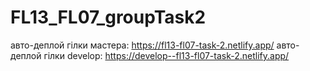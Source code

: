 # FL13_FL07_groupTask2
авто-деплой гілки мастера:
https://fl13-fl07-task-2.netlify.app/
авто-деплой гілки develop:
https://develop--fl13-fl07-task-2.netlify.app/
